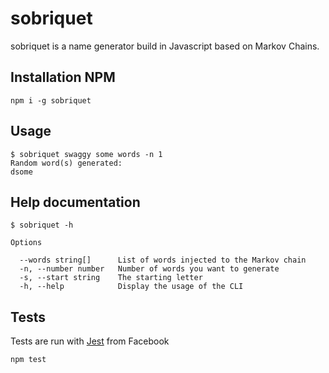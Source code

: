 # sobriquet
sobriquet is a name generator build in Javascript based on Markov Chains.

## Installation NPM
`npm i -g sobriquet`

## Usage
```shell
$ sobriquet swaggy some words -n 1
Random word(s) generated:
dsome
```

## Help documentation
```shell
$ sobriquet -h

Options

  --words string[]      List of words injected to the Markov chain
  -n, --number number   Number of words you want to generate       
  -s, --start string    The starting letter                        
  -h, --help            Display the usage of the CLI               
```

## Tests
Tests are run with [Jest](https://facebook.github.io/jest/) from Facebook

`npm test`
